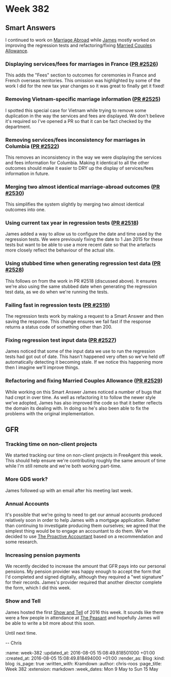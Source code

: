 Week 382
========

## Smart Answers

I continued to work on [Marriage Abroad][marriage-abroad] while [James][james] mostly worked on improving the regression tests and refactoring/fixing [Married Couples Allowance][calculate-married-couples-allowance].

### Displaying services/fees for marriages in France ([PR #2526][smart-answers-pr-2526])

This adds the "Fees" section to outcomes for ceremonies in France and French overseas territories. This omission was highlighted by some of the work I did for the new tax year changes so it was great to finally get it fixed!

### Removing Vietnam-specific marriage information ([PR #2525][smart-answers-pr-2525])

I spotted this special case for Vietnam while trying to remove some duplication in the way the services and fees are displayed. We don't believe it's required so I've opened a PR so that it can be fact checked by the department.

### Removing services/fees inconsistency for marriages in Columbia ([PR #2522][smart-answers-pr-2522])

This removes an inconsistency in the way we were displaying the services and fees information for Columbia. Making it identical to all the other outcomes should make it easier to DRY up the display of services/fees information in future.

### Merging two almost identical marriage-abroad outcomes ([PR #2530][smart-answers-pr-2530])

This simplifies the system slightly by merging two almost identical outcomes into one.

### Using current tax year in regression tests ([PR #2518][smart-answers-pr-2518])

James added a way to allow us to configure the date and time used by the regression tests. We were previously fixing the date to 1 Jan 2015 for these tests but want to be able to use a more recent date so that the artefacts more closely reflect the behaviour of the actual site.

### Using stubbed time when generating regression test data ([PR #2528][smart-answers-pr-2528])

This follows on from the work in PR #2518 (discussed above). It ensures we're also using the same stubbed date when generating the regression test data, as we do when we're running the tests.

### Failing fast in regression tests ([PR #2519][smart-answers-pr-2519])

The regression tests work by making a request to a Smart Answer and then saving the response. This change ensures we fail fast if the response returns a status code of something other than 200.

### Fixing regression test input data ([PR #2527][smart-answers-pr-2527])

James noticed that some of the input data we use to run the regression tests had got out of date. This hasn't happened very often so we've held off automatically detecting it becoming stale. If we notice this happening more then I imagine we'll improve things.

### Refactoring and fixing Married Couples Allowance ([PR #2529][smart-answers-pr-2529])

While working on this Smart Answer James noticed a number of bugs that had crept in over time. As well as refactoring it to follow the newer style we've adopted, James has also improved the code so that it better reflects the domain its dealing with. In doing so he's also been able to fix the problems with the original implementation.

## GFR

### Tracking time on non-client projects

We started tracking our time on non-client projects in FreeAgent this week. This should help ensure we're contributing roughly the same amount of time while I'm still remote and we're both working part-time.

### More GDS work?

James followed up with an email after his meeting last week.

### Annual Accounts

It's possible that we're going to need to get our annual accounts produced relatively soon in order to help James with a mortgage application. Rather than continuing to investigate producing them ourselves; we agreed that the simplest thing would be to engage an accountant to do them. We've decided to use [The Proactive Accountant][proactive-accountant] based on a recommendation and some research.

### Increasing pension payments

We recently decided to increase the amount that GFR pays into our personal pensions. My pension provider was happy enough to accept the form that I'd completed and signed digitally, although they required a "wet signature" for their records. James's provider required that another director complete the form, which I did this week.

### Show and Tell

James hosted the first [Show and Tell][show-and-tell] of 2016 this week. It sounds like there were a few people in attendance at [The Peasant][the-peasant] and hopefully James will be able to write a bit more about this soon.

Until next time.

-- Chris

[james]: /james-mead
[marriage-abroad]: https://www.gov.uk/marriage-abroad
[calculate-married-couples-allowance]: https://www.gov.uk/calculate-married-couples-allowance
[proactive-accountant]: http://proactive.uk.net/
[show-and-tell]: /show-and-tell-events
[smart-answers-pr-2518]: https://github.com/alphagov/smart-answers/pull/2518
[smart-answers-pr-2519]: https://github.com/alphagov/smart-answers/pull/2519
[smart-answers-pr-2522]: https://github.com/alphagov/smart-answers/pull/2522
[smart-answers-pr-2525]: https://github.com/alphagov/smart-answers/pull/2525
[smart-answers-pr-2526]: https://github.com/alphagov/smart-answers/pull/2526
[smart-answers-pr-2527]: https://github.com/alphagov/smart-answers/pull/2527
[smart-answers-pr-2528]: https://github.com/alphagov/smart-answers/pull/2528
[smart-answers-pr-2529]: https://github.com/alphagov/smart-answers/pull/2529
[smart-answers-pr-2530]: https://github.com/alphagov/smart-answers/pull/2530
[the-peasant]: http://www.thepeasant.co.uk/

:name: week-382
:updated_at: 2016-08-05 15:08:49.818501000 +01:00
:created_at: 2016-08-05 15:08:49.818494000 +01:00
:render_as: Blog
:kind: blog
:is_page: true
:written_with: Kramdown
:author: chris-roos
:page_title: Week 382
:extension: markdown
:week_dates: Mon 9 May to Sun 15 May
